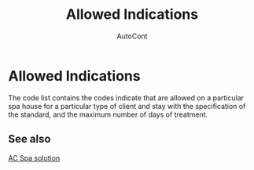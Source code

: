 ﻿---
    title: "Allowed Indications"
    author: AutoCont
    ms.date: 04/30/2018
    ms.topic: article
    ms.prod: dynamics-nav-2017
    ms.contentlocale: en
    ms.lasthandoff: 04/30/2018
---

# Allowed Indications

The code list contains the codes indicate that are allowed on a particular spa house for a particular type of client and stay with the specification of the standard, and the maximum number of days of treatment.


## <a name="see-also"></a>See also
[AC Spa solution](ac-spa-solution.md)